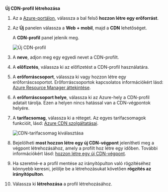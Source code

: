 **Új CDN-profil létrehozása**

1. Az a [Azure-portálon](https://portal.azure.com), válassza a bal felső **hozzon létre egy erőforrást**.
    
2. Az **Új** panelen válassza a **Web + mobil**, majd a **CDN** lehetőséget.
   
    A **CDN-profil** panel jelenik meg.
   
    ![Új CDN-profil](./media/cdn-create-profile/new-cdn-profile-include.png)
3. A **neve**, adjon meg egy egyedi nevet a CDN-profilt.
    
4. A **előfizetés**, válassza ki az előfizetést a CDN-profil használatára.
   
5. A **erőforráscsoport**, válassza ki vagy hozzon létre egy erőforráscsoportot. Erőforráscsoportok kapcsolatos információkért lásd: [Azure Resource Manager áttekintése](../articles/azure-resource-manager/resource-group-overview.md#resource-groups).
    
6. A **erőforráscsoport helye**, válassza ki az Azure-hely a CDN-profil adatait tárolja. Ezen a helyen nincs hatással van a CDN-végpontok helyére.
    
7. A **tarifacsomag**, válassza ki a réteget. Az egyes tarifacsomagok funkcióit, lásd: [Azure CDN szolgáltatásai](../articles/cdn/cdn-overview.md#azure-cdn-features).
   
    ![CDN-tarifacsomag kiválasztása](./media/cdn-create-profile/cdn-choose-sku-include.png)

8. Bejelölheti **most hozzon létre egy új CDN-végpont** jelenítheti meg a végpont létrehozásához, amely a profilt hoz létre egy időben. További információkért lásd: [hozzon létre egy új CDN-végpont](../articles/cdn/cdn-create-new-endpoint.md#create-a-new-cdn-endpoint).
   
9. Ha szeretné-e a profil mentése az irányítópulton való rögzítéséhez könnyebb keresni, jelölje be a létrehozásukat követően **rögzítés az irányítópulton**.
    
10. Válassza ki **létrehozása** a profil létrehozásához. 


